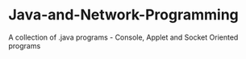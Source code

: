 Java-and-Network-Programming
============================

A collection of .java programs - Console, Applet and Socket Oriented programs
